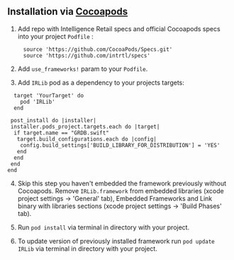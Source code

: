 ## Installation via [Cocoapods](https://cocoapods.org) ##

1. Add repo with Intelligence Retail specs and official Cocoapods specs into your project `Podfile` :

```
     source 'https://github.com/CocoaPods/Specs.git'
     source 'https://github.com/intrtl/specs'
```

2. Add  `use_frameworks!` param to your `Podfile`.

3. Add `IRLib` pod as a dependency to your projects targets:

```
  target 'YourTarget' do
    pod 'IRLib'
  end
  
 post_install do |installer|
 installer.pods_project.targets.each do |target|
  if target.name == "GRDB.swift"
   target.build_configurations.each do |config|
    config.build_settings['BUILD_LIBRARY_FOR_DISTRIBUTION'] = 'YES'
   end
  end
 end
end

```
4. Skip this step you haven't embedded the framework previously without Cocoapods.
Remove `IRLib.framework` from embedded libraries (xcode project settings -> 'General' tab), Embedded Frameworks and Link binary with libraries sections (xcode project settings -> 'Build Phases' tab). 

5. Run `pod install` via terminal in directory with your project.

6. To update version of previously installed framework run `pod update IRLib` via terminal in directory with your project.
